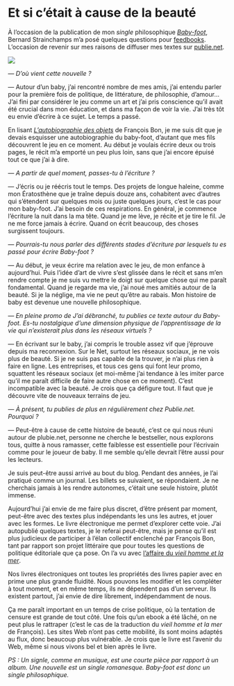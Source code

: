 # Et si c’était à cause de la beauté

À l’occasion de la publication de mon *single* philosophique [*Baby-foot*](https://tcrouzet.com/baby-foot/), Bernard Strainchamps m’a posé quelques questions pour [feedbooks](http://fr.feedbooks.com/interview/56/peut-%C3%AAtre-%C3%A0-cause-de-cette-histoire-de-beaut%C3%A9). L’occasion de revenir sur mes raisons de diffuser mes textes sur [publie.net](http://www.publie.net/fr/ebook/9782814506213/baby-foot).<span id="more-23259"></span>

![](https://tcrouzet.com/images_tc/2012/03/babyblio.jpg)

*— D’où vient cette nouvelle ?*

— Autour d’un baby, j’ai rencontré nombre de mes amis, j’ai entendu parler pour la première fois de politique, de littérature, de philosophie, d’amour… J’ai fini par considérer le jeu comme un art et j’ai pris conscience qu’il avait été crucial dans mon éducation, et dans ma façon de voir la vie. J’ai très tôt eu envie d’écrire à ce sujet. Le temps a passé.

En lisant [*L’autobiographie des objets*](http://www.tierslivre.net/spip/spip.php?rubrique69) de François Bon, je me suis dit que je devais esquisser une autobiographie du baby-foot, d’autant que mes fils découvrent le jeu en ce moment. Au début je voulais écrire deux ou trois pages, le récit m’a emporté un peu plus loin, sans que j’ai encore épuisé tout ce que j’ai à dire.

*— A partir de quel moment, passes-tu à l’écriture ?*

— J’écris ou je réécris tout le temps. Des projets de longue haleine, comme mon Ératosthène que je traîne depuis douze ans, cohabitent avec d’autres qui s’étendent sur quelques mois ou juste quelques jours, c’est le cas pour mon baby-foot. J’ai besoin de ces respirations. En général, je commence l’écriture la nuit dans la ma tête. Quand je me lève, je récite et je tire le fil. Je ne me force jamais à écrire. Quand on écrit beaucoup, des choses surgissent toujours.

*— Pourrais-tu nous parler des différents stades d’écriture par lesquels tu es passé pour écrire Baby-foot ?*

— Au début, je veux écrire ma relation avec le jeu, de mon enfance à aujourd’hui. Puis l’idée d’art de vivre s’est glissée dans le récit et sans m’en rendre compte je me suis vu mettre le doigt sur quelque chose qui me paraît fondamental. Quand je regarde ma vie, j’ai noué mes amitiés autour de la beauté. Si je la néglige, ma vie ne peut qu’être au rabais. Mon histoire de baby est devenue une nouvelle philosophique.

*— En pleine promo de J’ai débranché, tu publies ce texte autour du Baby-foot. Es-tu nostalgique d’une dimension physique de l’apprentissage de la vie qui n’existerait plus dans les réseaux virtuels ?*

— En écrivant sur le baby, j’ai compris le trouble assez vif que j’éprouve depuis ma reconnexion. Sur le Net, surtout les réseaux sociaux, je ne vois plus de beauté. Si je ne suis pas capable de la trouver, je n’ai plus rien à faire en ligne. Les entreprises, et tous ces gens qui font leur promo, squattent les réseaux sociaux (et moi-même j’ai tendance à les imiter parce qu’il me paraît difficile de faire autre chose en ce moment). C’est incompatible avec la beauté. Je crois que ça défigure tout. Il faut que je découvre vite de nouveaux terrains de jeu.

*— À présent, tu publies de plus en régulièrement chez Publie.net. Pourquoi ?*

— Peut-être à cause de cette histoire de beauté, c’est ce qui nous réuni autour de plubie.net, personne ne cherche le bestseller, nous explorons tous, quitte à nous ramasser, cette faiblesse est essentielle pour l’écrivain comme pour le joueur de baby. Il me semble qu’elle devrait l’être aussi pour les lecteurs.

 Je suis peut-être aussi arrivé au bout du blog. Pendant des années, je l’ai pratiqué comme un journal. Les billets se suivaient, se répondaient. Je ne cherchais jamais à les rendre autonomes, c’était une seule histoire, plutôt immense.

Aujourd’hui j’ai envie de me faire plus discret, d’être présent par moment, peut-être avec des textes plus indépendants les uns les autres, et jouer avec les formes. Le livre électronique me permet d’explorer cette voie. J’ai autopublié quelques textes, je le referai peut-être, mais je pense qu’il est plus judicieux de participer à l’élan collectif enclenché par François Bon, tant par rapport son projet littéraire que pour toutes les questions de politique éditoriale que ça pose. On l’a vu avec [l’affaire du *vieil homme et la mer*](http://www.tierslivre.net/spip/spip.php?article2788).

Nos livres électroniques ont toutes les propriétés des livres papier avec en prime une plus grande fluidité. Nous pouvons les modifier et les compléter à tout moment, et en même temps, ils ne dépendent pas d’un serveur. Ils existent partout, j’ai envie de dire librement, indépendamment de nous.

Ça me paraît important en un temps de crise politique, où la tentation de censure est grande de tout côté. Une fois qu’un ebook a été lâché, on ne peut plus le rattraper (c’est le cas de la traduction du *vieil homme et la mer* de François). Les sites Web n’ont pas cette mobilité, ils sont moins adaptés au flux, donc beaucoup plus vulnérable. Je crois que le livre est l’avenir du Web, même si nous vivons bel et bien après le livre.

*PS : Un signle, comme en musique, est une courte pièce par rapport à un album. Une nouvelle est un single romanesque. Baby-foot est donc un single philosophique.*